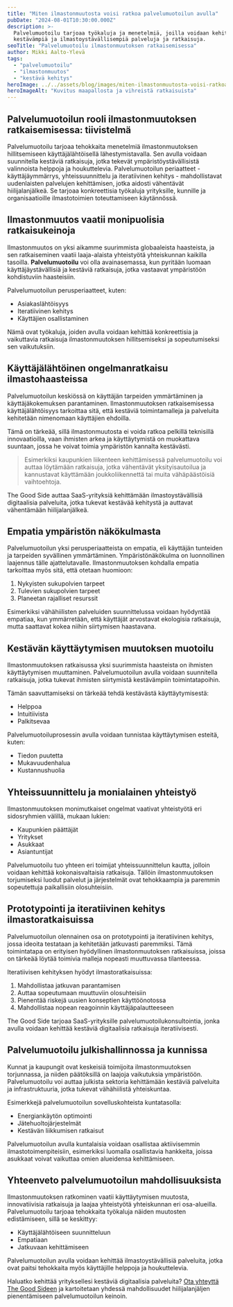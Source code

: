 ```yaml
---
title: "Miten ilmastonmuutosta voisi ratkoa palvelumuotoilun avulla"
pubDate: "2024-08-01T10:30:00.000Z"
description: >-
  Palvelumuotoilu tarjoaa työkaluja ja menetelmiä, joilla voidaan kehittää
  kestävämpiä ja ilmastoystävällisempiä palveluja ja ratkaisuja.
seoTitle: "Palvelumuotoilu ilmastonmuutoksen ratkaisemisessa"
author: Mikki Aalto-Ylevä
tags:
  - "palvelumuotoilu"
  - "ilmastonmuutos"
  - "kestävä kehitys"
heroImage: ../../assets/blog/images/miten-ilmastonmuutosta-voisi-ratkoa-palvelumuotoilun-avulla/featured.webp
heroImageAlt: "Kuvitus maapallosta ja vihreistä ratkaisuista"
---
```


## Palvelumuotoilun rooli ilmastonmuutoksen ratkaisemisessa: tiivistelmä

Palvelumuotoilu tarjoaa tehokkaita menetelmiä ilmastonmuutoksen hillitsemiseen käyttäjälähtöisellä lähestymistavalla. Sen avulla voidaan suunnitella kestäviä ratkaisuja, jotka tekevät ympäristöystävällisistä valinnoista helppoja ja houkuttelevia. Palvelumuotoilun periaatteet - käyttäjäymmärrys, yhteissuunnittelu ja iteratiivinen kehitys - mahdollistavat uudenlaisten palvelujen kehittämisen, jotka aidosti vähentävät hiilijalanjälkeä. Se tarjoaa konkreettisia työkaluja yrityksille, kunnille ja organisaatioille ilmastotoimien toteuttamiseen käytännössä.

## Ilmastonmuutos vaatii monipuolisia ratkaisukeinoja

Ilmastonmuutos on yksi aikamme suurimmista globaaleista haasteista, ja sen ratkaiseminen vaatii laaja-alaista yhteistyötä yhteiskunnan kaikilla tasoilla. **Palvelumuotoilu** voi olla avainasemassa, kun pyritään luomaan käyttäjäystävällisiä ja kestäviä ratkaisuja, jotka vastaavat ympäristöön kohdistuviin haasteisiin. 

Palvelumuotoilun perusperiaatteet, kuten:
- Asiakaslähtöisyys
- Iteratiivinen kehitys
- Käyttäjien osallistaminen

Nämä ovat työkaluja, joiden avulla voidaan kehittää konkreettisia ja vaikuttavia ratkaisuja ilmastonmuutoksen hillitsemiseksi ja sopeutumiseksi sen vaikutuksiin.

## Käyttäjälähtöinen ongelmanratkaisu ilmastohaasteissa

Palvelumuotoilun keskiössä on käyttäjän tarpeiden ymmärtäminen ja käyttäjäkokemuksen parantaminen. Ilmastonmuutoksen ratkaisemisessa käyttäjälähtöisyys tarkoittaa sitä, että kestäviä toimintamalleja ja palveluita kehitetään nimenomaan käyttäjien ehdoilla. 

Tämä on tärkeää, sillä ilmastonmuutosta ei voida ratkoa pelkillä teknisillä innovaatioilla, vaan ihmisten arkea ja käyttäytymistä on muokattava suuntaan, jossa he voivat toimia ympäristön kannalta kestävästi.

> Esimerkiksi kaupunkien liikenteen kehittämisessä palvelumuotoilu voi auttaa löytämään ratkaisuja, jotka vähentävät yksityisautoilua ja kannustavat käyttämään joukkoliikennettä tai muita vähäpäästöisiä vaihtoehtoja.

The Good Side auttaa SaaS-yrityksiä kehittämään ilmastoystävällisiä digitaalisia palveluita, jotka tukevat kestävää kehitystä ja auttavat vähentämään hiilijalanjälkeä.

## Empatia ympäristön näkökulmasta

Palvelumuotoilun yksi perusperiaatteista on empatia, eli käyttäjän tunteiden ja tarpeiden syvällinen ymmärtäminen. Ympäristönäkökulma on luonnollinen laajennus tälle ajattelutavalle. Ilmastonmuutoksen kohdalla empatia tarkoittaa myös sitä, että otetaan huomioon:

1. Nykyisten sukupolvien tarpeet
2. Tulevien sukupolvien tarpeet
3. Planeetan rajalliset resurssit

Esimerkiksi vähähiilisten palveluiden suunnittelussa voidaan hyödyntää empatiaa, kun ymmärretään, että käyttäjät arvostavat ekologisia ratkaisuja, mutta saattavat kokea niihin siirtymisen haastavana.

## Kestävän käyttäytymisen muutoksen muotoilu

Ilmastonmuutoksen ratkaisussa yksi suurimmista haasteista on ihmisten käyttäytymisen muuttaminen. Palvelumuotoilun avulla voidaan suunnitella ratkaisuja, jotka tukevat ihmisten siirtymistä kestävämpiin toimintatapoihin. 

Tämän saavuttamiseksi on tärkeää tehdä kestävästä käyttäytymisestä:
- Helppoa
- Intuitiivista
- Palkitsevaa

Palvelumuotoiluprosessin avulla voidaan tunnistaa käyttäytymisen esteitä, kuten:
- Tiedon puutetta
- Mukavuudenhalua
- Kustannushuolia

## Yhteissuunnittelu ja monialainen yhteistyö

Ilmastonmuutoksen monimutkaiset ongelmat vaativat yhteistyötä eri sidosryhmien välillä, mukaan lukien:
- Kaupunkien päättäjät
- Yritykset
- Asukkaat
- Asiantuntijat

Palvelumuotoilu tuo yhteen eri toimijat yhteissuunnittelun kautta, jolloin voidaan kehittää kokonaisvaltaisia ratkaisuja. Tällöin ilmastonmuutoksen torjumiseksi luodut palvelut ja järjestelmät ovat tehokkaampia ja paremmin sopeutettuja paikallisiin olosuhteisiin.

## Prototypointi ja iteratiivinen kehitys ilmastoratkaisuissa

Palvelumuotoilun olennainen osa on prototypointi ja iteratiivinen kehitys, jossa ideoita testataan ja kehitetään jatkuvasti paremmiksi. Tämä toimintatapa on erityisen hyödyllinen ilmastonmuutoksen ratkaisuissa, joissa on tärkeää löytää toimivia malleja nopeasti muuttuvassa tilanteessa.

Iteratiivisen kehityksen hyödyt ilmastoratkaisuissa:

1. Mahdollistaa jatkuvan parantamisen
2. Auttaa sopeutumaan muuttuviin olosuhteisiin
3. Pienentää riskejä uusien konseptien käyttöönotossa
4. Mahdollistaa nopean reagoinnin käyttäjäpalautteeseen

The Good Side tarjoaa SaaS-yrityksille palvelumuotoilukonsultointia, jonka avulla voidaan kehittää kestäviä digitaalisia ratkaisuja iteratiivisesti.

## Palvelumuotoilu julkishallinnossa ja kunnissa

Kunnat ja kaupungit ovat keskeisiä toimijoita ilmastonmuutoksen torjunnassa, ja niiden päätöksillä on laajoja vaikutuksia ympäristöön. Palvelumuotoilu voi auttaa julkista sektoria kehittämään kestäviä palveluita ja infrastruktuuria, jotka tukevat vähähiilistä yhteiskuntaa. 

Esimerkkejä palvelumuotoilun sovelluskohteista kuntatasolla:
- Energiankäytön optimointi
- Jätehuoltojärjestelmät 
- Kestävän liikkumisen ratkaisut

Palvelumuotoilun avulla kuntalaisia voidaan osallistaa aktiivisemmin ilmastotoimenpiteisiin, esimerkiksi luomalla osallistavia hankkeita, joissa asukkaat voivat vaikuttaa omien alueidensa kehittämiseen.

## Yhteenveto palvelumuotoilun mahdollisuuksista

Ilmastonmuutoksen ratkominen vaatii käyttäytymisen muutosta, innovatiivisia ratkaisuja ja laajaa yhteistyötä yhteiskunnan eri osa-alueilla. Palvelumuotoilu tarjoaa tehokkaita työkaluja näiden muutosten edistämiseen, sillä se keskittyy:

- Käyttäjälähtöiseen suunnitteluun
- Empatiaan
- Jatkuvaan kehittämiseen

Palvelumuotoilun avulla voidaan kehittää ilmastoystävällisiä palveluita, jotka ovat paitsi tehokkaita myös käyttäjille helppoja ja houkuttelevia.

Haluatko kehittää yrityksellesi kestäviä digitaalisia palveluita? [Ota yhteyttä The Good Sideen](/contact) ja kartoitetaan yhdessä mahdollisuudet hiilijalanjäljen pienentämiseen palvelumuotoilun keinoin.